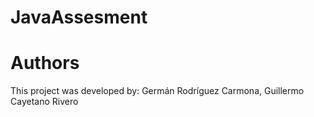 # JavaAssesment

# Authors

This project was developed by:
Germán Rodríguez Carmona,
Guillermo Cayetano Rivero
